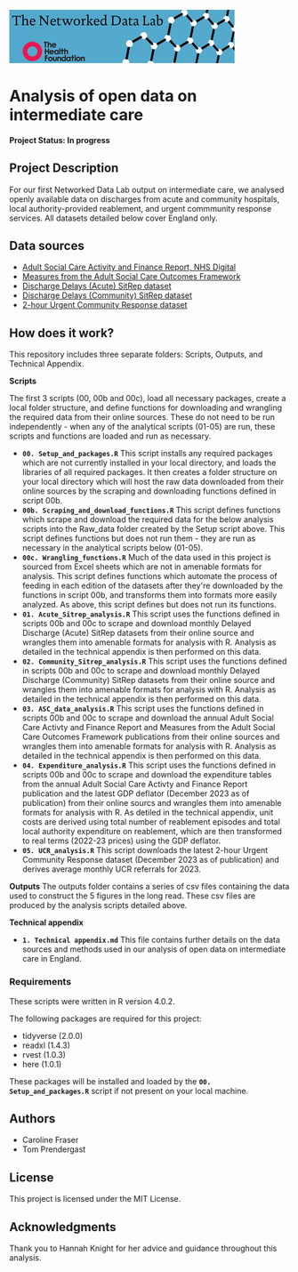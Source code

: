 ![plot](https://github.com/HFAnalyticsLab/Intermediate-care-open-data-clean/blob/main/ndlbanner.png)

# Analysis of open data on intermediate care

#### Project Status: In progress

## Project Description

For our first Networked Data Lab output on intermediate care, we analysed openly available data on discharges from acute and community hospitals, local authority-provided reablement, and urgent commmunity response services. All datasets detailed below cover England only. 

## Data sources
* [Adult Social Care Activity and Finance Report, NHS Digital](https://digital.nhs.uk/data-and-information/publications/statistical/adult-social-care-activity-and-finance-report)
* [Measures from the Adult Social Care Outcomes Framework](https://digital.nhs.uk/data-and-information/publications/statistical/adult-social-care-outcomes-framework-ascof)
* [Discharge Delays (Acute) SitRep dataset](https://www.england.nhs.uk/statistics/statistical-work-areas/discharge-delays-acute-data/)
* [Discharge Delays (Community) SitRep dataset](https://www.england.nhs.uk/statistics/statistical-work-areas/discharge-delays-community-data/)
* [2-hour Urgent Community Response dataset](https://www.england.nhs.uk/statistics/statistical-work-areas/2-hour-urgent-community-response/)

## How does it work?

This repository includes three separate folders: Scripts, Outputs, and Technical Appendix. 

**Scripts**

The first 3 scripts (00, 00b and 00c), load all necessary packages, create a local folder structure, and define functions for downloading and wrangling the required data from their online sources. These do not need to be run independently - when any of the analytical scripts (01-05) are run, these scripts and functions are loaded and run as necessary. 

* **`00. Setup_and_packages.R`** This script installs any required packages which are not currently installed in your local directory, and loads the libraries of all required packages. It then creates a folder structure on your local directory which will host the raw data downloaded from their online sources by the scraping and downloading functions defined in script 00b.   
* **`00b. Scraping_and_download_functions.R`** This script defines functions which scrape and download the required data for the below analysis scripts into the Raw_data folder created by the Setup script above. This script defines functions but does not run them - they are run as necessary in the analytical scripts below (01-05).
* **`00c. Wrangling_functions.R`** Much of the data used in this project is sourced from Excel sheets which are not in amenable formats for analysis. This script defines functions which automate the process of feeding in each edition of the datasets after they're downloaded by the functions in script 00b, and transforms them into formats more easily analyzed. As above, this script defines but does not run its functions. 
* **`01. Acute_Sitrep_analysis.R`** This script uses the functions defined in scripts 00b and 00c to scrape and download monthly Delayed Discharge (Acute) SitRep datasets from their online source and wrangles them into amenable formats for analysis with R. Analysis as detailed in the technical appendix is then performed on this data.  
* **`02. Community_Sitrep_analysis.R`** This script uses the functions defined in scripts 00b and 00c to scrape and download monthly Delayed Discharge (Community) SitRep datasets from their online source and wrangles them into amenable formats for analysis with R. Analysis as detailed in the technical appendix is then performed on this data.  
* **`03. ASC_data_analysis.R`** This script uses the functions defined in scripts 00b and 00c to scrape and download the annual Adult Social Care Activty and Finance Report and Measures from the Adult Social Care Outcomes Framework publications from their online sources and wrangles them into amenable formats for analysis with R. Analysis as detailed in the technical appendix is then performed on this data.  
* **`04. Expenditure_analysis.R`** This script uses the functions defined in scripts 00b and 00c to scrape and download the expenditure tables from the annual Adult Social Care Activty and Finance Report publication and the latest GDP deflator (December 2023 as of publication) from their online sourcs and wrangles them into amenable formats for analysis with R. As detiled in the technical appendix, unit costs are derived using total number of reablement episodes and total local authority expenditure on reablement, which are then transformed to real terms (2022-23 prices) using the GDP deflator.  
* **`05. UCR_analysis.R`** This script downloads the latest 2-hour Urgent Community Response dataset (December 2023 as of publication) and derives average monthly UCR referrals for 2023. 


**Outputs**
The outputs folder contains a series of csv files containing the data used to construct the 5 figures in the long read. These csv files are produced by the analysis scripts detailed above.  

**Technical appendix**

* **`1. Technical appendix.md`** This file contains further details on the data sources and methods used in our analysis of open data on intermediate care in England. 


### Requirements

These scripts were written in R version 4.0.2.

The following packages are required for this project:
* tidyverse (2.0.0)
* readxl (1.4.3) 
* rvest (1.0.3)
* here (1.0.1)

These packages will be installed and loaded by the **`00. Setup_and_packages.R`** script if not present on your local machine. 

## Authors

* Caroline Fraser
* Tom Prendergast

## License

This project is licensed under the MIT License.

## Acknowledgments

Thank you to Hannah Knight for her advice and guidance throughout this analysis.
